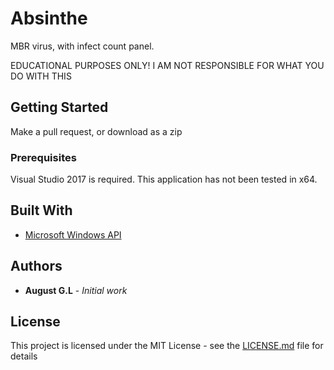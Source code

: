 # Absinthe

MBR virus, with infect count panel. 

EDUCATIONAL PURPOSES ONLY! I AM NOT RESPONSIBLE FOR WHAT YOU DO WITH THIS

## Getting Started

Make a pull request, or download as a zip

### Prerequisites

Visual Studio 2017 is required. This application has not been tested in x64. 

## Built With

* [Microsoft Windows API](https://msdn.microsoft.com/en-us/library/aa383723(VS.85).aspx)

## Authors

* **August G.L** - *Initial work*

## License

This project is licensed under the MIT License - see the [LICENSE.md](LICENSE.md) file for details
